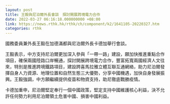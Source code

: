 ```yaml
---
layout: post
title: 王毅與尼泊爾外長會談　探討開展跨境電力合作
date: 2022-03-27 06:16:18.000000000 +08:00
link: https://news.rthk.hk/rthk/ch/component/k2/1641105-20220327.htm
categories: rthk
---
```


國務委員兼外長王毅在加德滿都與尼泊爾外長卡德加舉行會談。

王毅表示，中方支持尼泊爾更加深入參與「一帶一路」建設，願加快推進重點合作項目，確保兩國陸路口岸暢通，探討開展跨境電力合作，豐富拓寬兩國經濟人文往來，特別是推進跨境鐵路項目，建設跨喜馬拉雅立體互聯互通網絡，助力尼泊爾發揮自身人力資源、地理位置和自然生態三大優勢，分享中國機遇，加快自身發展振興。王毅強調，中方願繼續提供疫苗和物資支持，助尼徹底戰勝疫情。

卡德加重申，尼泊爾堅定奉行一個中國政策，堅定支持中國維護核心利益，決不允許任何勢力利用尼泊爾領土危害中國、損害中國利益。
